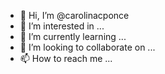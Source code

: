- 👋 Hi, I’m @carolinacponce
- 👀 I’m interested in ...
- 🌱 I’m currently learning ...
- 💞️ I’m looking to collaborate on ...
- 📫 How to reach me ...

<!---
carolinacponce/carolinacponce is a ✨ special ✨ repository because its `README.md` (this file) appears on your GitHub profile.
You can click the Preview link to take a look at your changes.
--->
